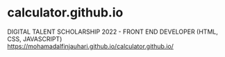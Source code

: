# calculator.github.io
DIGITAL TALENT SCHOLARSHIP 2022 - FRONT END DEVELOPER (HTML, CSS, JAVASCRIPT)
https://mohamadalfinjauhari.github.io/calculator.github.io/
